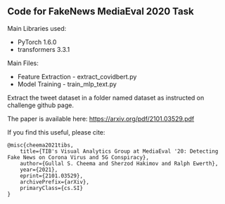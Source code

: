 ## Code for FakeNews MediaEval 2020 Task

Main Libraries used: 
- PyTorch 1.6.0
- transformers 3.3.1

Main Files: 
- Feature Extraction - extract_covidbert.py
- Model Training - train_mlp_text.py

Extract the tweet dataset in a folder named dataset as instructed on challenge github page.

The paper is available here: https://arxiv.org/pdf/2101.03529.pdf

If you find this useful, please cite:
```
@misc{cheema2021tibs,
    title={TIB's Visual Analytics Group at MediaEval '20: Detecting Fake News on Corona Virus and 5G Conspiracy},
    author={Gullal S. Cheema and Sherzod Hakimov and Ralph Ewerth},
    year={2021},
    eprint={2101.03529},
    archivePrefix={arXiv},
    primaryClass={cs.SI}
}
```

